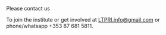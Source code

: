 Please contact us

To join the institute or get involved at [LTPRI.info@gmail.com](mailto:LTPRI.info@gmail.com) or phone/whatsapp +353 87 681 5811.
